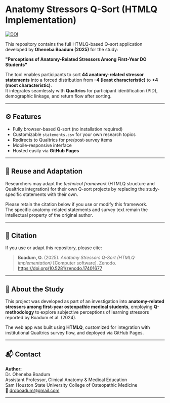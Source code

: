 # Anatomy Stressors Q-Sort (HTMLQ Implementation)

[![DOI](https://zenodo.org/badge/DOI/10.5281/zenodo.17401677.svg)](https://doi.org/10.5281/zenodo.17401677)

This repository contains the full HTMLQ-based Q-sort application developed by **Oheneba Boadum (2025)** for the study:

**"Perceptions of Anatomy-Related Stressors Among First-Year DO Students"**

The tool enables participants to sort **44 anatomy-related stressor statements** into a forced distribution from **–4 (least characteristic)** to **+4 (most characteristic)**.  
It integrates seamlessly with **Qualtrics** for participant identification (PID), demographic linkage, and return flow after sorting.

---

## ⚙️ Features
- Fully browser-based Q-sort (no installation required)
- Customizable `statements.csv` for your own research topics
- Redirects to Qualtrics for pre/post-survey items
- Mobile-responsive interface
- Hosted easily via **GitHub Pages**

---

## 🔁 Reuse and Adaptation

Researchers may adapt the *technical framework* (HTMLQ structure and Qualtrics integration) for their own Q-sort projects by replacing the study-specific statements with their own.

Please retain the citation below if you use or modify this framework.  
The specific anatomy-related statements and survey text remain the intellectual property of the original author.

---

## 📖 Citation

If you use or adapt this repository, please cite:

> **Boadum, O.** (2025). *Anatomy Stressors Q-Sort (HTMLQ implementation)* [Computer software]. Zenodo. https://doi.org/10.5281/zenodo.17401677

---

## 🧠 About the Study

This project was developed as part of an investigation into **anatomy-related stressors among first-year osteopathic medical students**, employing **Q-methodology** to explore subjective perceptions of learning stressors reported by Boadum et al. (2024).

The web app was built using **HTMLQ**, customized for integration with institutional Qualtrics survey flow, and deployed via GitHub Pages.

---

## 📬 Contact

**Author:**  
Dr. Oheneba Boadum  
Assistant Professor, Clinical Anatomy & Medical Education  
Sam Houston State University College of Osteopathic Medicine  
📧 droboadum@gmail.com  

---
